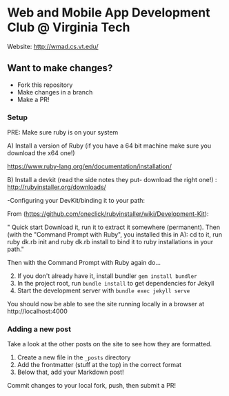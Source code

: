 # Web and Mobile App Development Club @ Virginia Tech

Website: http://wmad.cs.vt.edu/

## Want to make changes?

* Fork this repository
* Make changes in a branch
* Make a PR!

### Setup

PRE: Make sure ruby is on your system

A) Install a version of Ruby (if you have a 64 bit machine make sure you download the x64 one!)

https://www.ruby-lang.org/en/documentation/installation/ 

B) Install a devkit (read the side notes they put- download the right one!) : http://rubyinstaller.org/downloads/


-Configuring your DevKit/binding it to your path:

From (https://github.com/oneclick/rubyinstaller/wiki/Development-Kit):

" Quick start 
Download it, run it to extract it somewhere (permanent). 
Then (with the "Command Prompt with Ruby", you installed this in A):
cd to it, run ruby dk.rb init and ruby dk.rb install to bind it to ruby installations in your path."


Then with the Command Prompt with Ruby again do...

2. If you don't already have it, install bundler `gem install bundler`
3. In the project root, run `bundle install` to get dependencies for Jekyll
4. Start the development server with `bundle exec jekyll serve`


You should now be able to see the site running locally in a browser at http://localhost:4000

### Adding a new post

Take a look at the other posts on the site to see how they are formatted.

1. Create a new file in the `_posts` directory
2. Add the frontmatter (stuff at the top) in the correct format
3. Below that, add your Markdown post!

Commit changes to your local fork, push, then submit a PR!
